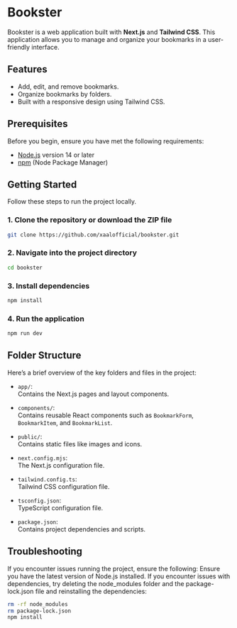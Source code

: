# Bookster

Bookster is a web application built with **Next.js** and **Tailwind CSS**. This application allows you to manage and organize your bookmarks in a user-friendly interface.

## Features

- Add, edit, and remove bookmarks.
- Organize bookmarks by folders.
- Built with a responsive design using Tailwind CSS.

## Prerequisites

Before you begin, ensure you have met the following requirements:

- [Node.js](https://nodejs.org/en/) version 14 or later
- [npm](https://www.npmjs.com/) (Node Package Manager)

## Getting Started

Follow these steps to run the project locally.

### 1. Clone the repository or download the ZIP file
```bash
git clone https://github.com/xaalofficial/bookster.git 
```
### 2. Navigate into the project directory
```bash
cd bookster
```

### 3. Install dependencies
```bash
npm install
```

### 4. Run the application
```bash
npm run dev
```
## Folder Structure

Here’s a brief overview of the key folders and files in the project:

- `app/`:  
  Contains the Next.js pages and layout components.

- `components/`:  
  Contains reusable React components such as `BookmarkForm`, `BookmarkItem`, and `BookmarkList`.

- `public/`:  
  Contains static files like images and icons.

- `next.config.mjs`:  
  The Next.js configuration file.

- `tailwind.config.ts`:  
  Tailwind CSS configuration file.

- `tsconfig.json`:  
  TypeScript configuration file.

- `package.json`:  
  Contains project dependencies and scripts.


## Troubleshooting
If you encounter issues running the project, ensure the following:
Ensure you have the latest version of Node.js installed.
If you encounter issues with dependencies, try deleting the node_modules folder and the package-lock.json file and reinstalling the dependencies:
```bash
rm -rf node_modules
rm package-lock.json
npm install
```
